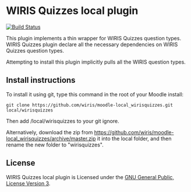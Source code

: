 # WIRIS Quizzes local plugin
[![Build Status](https://travis-ci.org/wiris/moodle-local_wirisquizzes.svg?branch=master)](https://travis-ci.org/wiris/moodle-local_wirisquizzes)

This plugin implements a thin wrapper for WIRIS Quizzes question types. WIRIS Quizzes plugin declare all the necessary dependencies on WIRIS Quizzes question types.

Attempting to install this plugin implicitly pulls all the WIRIS question types.

## Install instructions

To install it using git, type this command in the root of your Moodle install:
```
git clone https://github.com/wiris/moodle-local_wirisquizzes.git local/wirisquizzes
```
Then add /local/wirisquizzes to your git ignore.

Alternatively, download the zip from <https://github.com/wiris/moodle-local_wirisquizzes/archive/master.zip> it into the local  folder, and then rename the new folder to "wirisquizzes".


## License


WIRIS Quizzes local plugin is Licensed under the [GNU General Public, License Version 3](https://www.gnu.org/licenses/gpl-3.0.en.html).
